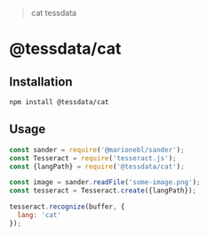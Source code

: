 > cat tessdata

# @tessdata/cat

## Installation

```
npm install @tessdata/cat
```

## Usage

```js
const sander = require('@marionebl/sander');
const Tesseract = require('tesseract.js');
const {langPath} = require('@tessdata/cat');

const image = sander.readFile('some-image.png');
const tesseract = Tesseract.create({langPath});

tesseract.recognize(buffer, {
  lang: 'cat'
});
```
